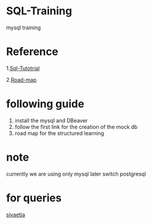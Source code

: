 # SQL-Training

mysql training

# Reference

1.[Sql-Tutotrial](https://www.sqltutorial.org)

2.[Road-map](https://roadmap.sh)

# following guide
1. install the mysql and DBeaver 
2. follow the first link for the creation of the mock db 
3. road map for the structured learning 


# note
currently we are using only mysql later switch postgresql 


# for queries
[sivaetja](sivateja1034@gmail.com)

